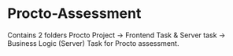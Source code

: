 # Procto-Assessment
Contains 2 folders Procto Project -> Frontend Task &amp; Server task -> Business Logic (Server) Task for Procto assessment.
